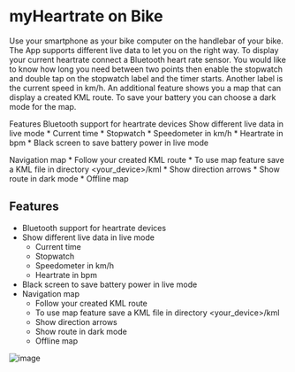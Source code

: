 # myHeartrate on Bike

Use your smartphone as your bike computer on the handlebar of your bike. The App supports different live data to let you on the right way. To display your current heartrate connect a Bluetooth heart rate sensor. You would like to know how long you need between two points then enable the stopwatch and double tap on the stopwatch label and the timer starts. Another label is the current speed in km/h. An additional feature shows you a map that can display a created KML route. To save your battery you can choose a dark mode for the map.

Features Bluetooth support for heartrate devices Show different live data in live mode * Current time * Stopwatch * Speedometer in km/h * Heartrate in bpm * Black screen to save battery power in live mode

Navigation map * Follow your created KML route * To use map feature save a KML file in directory <your_device>/kml * Show direction arrows * Show route in dark mode * Offline map

## Features

* Bluetooth support for heartrate devices
* Show different live data in live mode
	* Current time
	* Stopwatch 
	* Speedometer in km/h
	* Heartrate in bpm
* Black screen to save battery power in live mode
* Navigation map 
	* Follow your created KML route
	* To use map feature save a KML file in directory <your_device>/kml
	* Show direction arrows
	* Show route in dark mode
	* Offline map


![image](https://user-images.githubusercontent.com/34026772/232306719-d6d79039-ced4-40d9-b1cc-2a1ea6251159.png)
